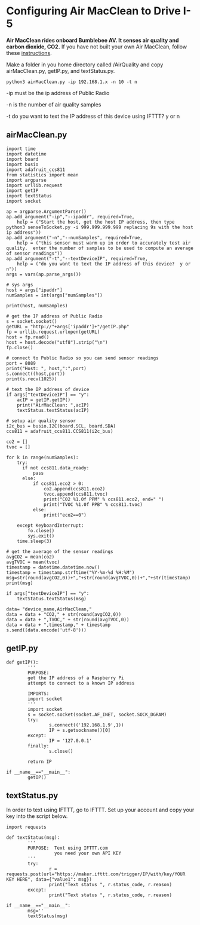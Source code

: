 <h1>Configuring Air MacClean to Drive I-5</h1>

<b>Air MacClean rides onboard Bumblebee AV.  It senses air quality and carbon dioxide, CO2.</b>  If you have not built your own Air MacClean, follow these [instructions](https://github.com/NelsonPython/Air_MacClean).  

Make a folder in you home directory called /AirQuality and copy airMacClean.py, getIP.py, and textStatus.py.  

```
python3 airMacClean.py -ip 192.168.1.x -n 10 -t n
```

-ip must be the ip address of Public Radio

-n is the number of air quality samples

-t do you want to text the IP address of this device using IFTTT?  y or n


<h2>airMacClean.py</h2>

```
import time
import datetime
import board
import busio
import adafruit_ccs811
from statistics import mean
import argparse
import urllib.request
import getIP
import textStatus
import socket

ap = argparse.ArgumentParser()
ap.add_argument("-ip","--ipaddr", required=True,
    help = ("Start the host, get the host IP address, then type python3 senseToSocket.py -i 999.999.999.999 replacing 9s with the host ip address"))
ap.add_argument("-n","--numSamples", required=True,
    help = ("this sensor must warm up in order to accurately test air quality.  enter the number of samples to be used to compute an average of sensor readings"))
ap.add_argument("-t","--textDeviceIP", required=True,
    help = ("do you want to text the IP address of this device?  y or n"))
args = vars(ap.parse_args())

# sys args
host = args["ipaddr"]
numSamples = int(args["numSamples"])

print(host, numSamples)

# get the IP address of Public Radio
s = socket.socket()
getURL = "http://"+args['ipaddr']+"/getIP.php"
fp = urllib.request.urlopen(getURL)
host = fp.read()
host = host.decode("utf8").strip("\n")
fp.close()

# connect to Public Radio so you can send sensor readings
port = 8089
print("Host: ", host,":",port)
s.connect((host,port))
print(s.recv(1025))

# text the IP address of device
if args["textDeviceIP"] == "y":
    acIP = getIP.getIP()
    print("AirMacClean: ",acIP)
    textStatus.textStatus(acIP)

# setup air quality sensor
i2c_bus = busio.I2C(board.SCL, board.SDA)
ccs811 = adafruit_ccs811.CCS811(i2c_bus)

co2 = []
tvoc = []

for k in range(numSamples):
    try:
      if not ccs811.data_ready:
          pass
      else:
          if ccs811.eco2 > 0:
              co2.append(ccs811.eco2)
              tvoc.append(ccs811.tvoc)
              print("C02 %1.0f PPM" % ccs811.eco2, end=" ")
              print("TVOC %1.0f PPB" % ccs811.tvoc)
          else:
              print("eco2==0")

    except KeyboardInterrupt:
        fo.close()
        sys.exit()
    time.sleep(3)

# get the average of the sensor readings
avgCO2 = mean(co2)
avgTVOC = mean(tvoc)
timestamp = datetime.datetime.now()
timestamp = timestamp.strftime("%Y-%m-%d %H:%M")
msg=str(round(avgCO2,0))+","+str(round(avgTVOC,0))+","+str(timestamp)
print(msg)

if args["textDeviceIP"] == "y":
    textStatus.textStatus(msg)

data= "device_name,AirMacClean,"
data = data + "CO2," + str(round(avgCO2,0))
data = data + ",TVOC," + str(round(avgTVOC,0))
data = data + ",timestamp," + timestamp
s.send((data.encode('utf-8')))
```

<h2>getIP.py</h2>

```
def getIP():
        '''
        PURPOSE:
        get the IP address of a Raspberry Pi
        attempt to connect to a known IP address

        IMPORTS:
        import socket
        '''
        import socket
        s = socket.socket(socket.AF_INET, socket.SOCK_DGRAM)
        try:
                s.connect(('192.168.1.9',1))
                IP = s.getsockname()[0]
        except:
                IP = '127.0.0.1'
        finally:
                s.close()

        return IP

if __name__=="__main__":
        getIP()
```

<h2>textStatus.py</h2>
In order to text using IFTTT, go to IFTTT.  Set up your account and copy your key into the script below.

```
import requests

def textStatus(msg):
        '''
        PURPOSE:  Text using IFTTT.com
                  you need your own API KEY
        '''
        try:
                r = requests.post(url="https://maker.ifttt.com/trigger/IP/with/key/YOUR KEY HERE", data={"value1": msg})
                print("Text status ", r.status_code, r.reason)
        except:
                print("Text status ", r.status_code, r.reason)

if __name__=="__main__":
        msg=''
        textStatus(msg)
```
